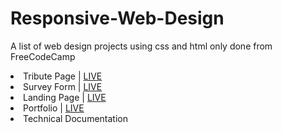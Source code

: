 # Responsive-Web-Design
A list of web design projects using css and html only done from FreeCodeCamp

<li> Tribute Page | <a href="https://codepen.io/jmoseka/full/JjNyxXW"> LIVE </a> </li> 
<li> Survey Form | <a href="https://codepen.io/jmoseka/full/jOmaGOe"> LIVE </a> </li>
<li> Landing Page | <a href="https://codepen.io/jmoseka/full/ZEKoxxd"> LIVE </a> </li>
<li> Portfolio | <a href="https://codepen.io/jmoseka/full/abWKLeX"> LIVE </a> </li>
<li> Technical Documentation </li>
